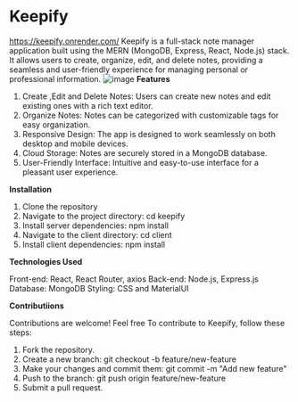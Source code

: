# Keepify  

https://keepify.onrender.com/
Keepify is a full-stack note manager application built using the MERN (MongoDB, Express, React, Node.js) stack. 
It allows users to create, organize, edit, and delete notes, providing a seamless and user-friendly experience for managing personal or professional information.
![image](https://github.com/Gaurav472002/Keepify/assets/97028366/46843e83-8877-47e4-b030-d500d4dff670)
**Features**


1. Create ,Edit and Delete Notes: Users can create new notes and edit existing ones with a rich text editor.
2. Organize Notes: Notes can be categorized with customizable tags for easy organization.
3. Responsive Design: The app is designed to work seamlessly on both desktop and mobile devices.
4. Cloud Storage: Notes are securely stored in a MongoDB database.
5. User-Friendly Interface: Intuitive and easy-to-use interface for a pleasant user experience.

**Installation**
1. Clone the repository
2. Navigate to the project directory: cd keepify
3. Install server dependencies: npm install
4. Navigate to the client directory: cd client
5. Install client dependencies: npm install

**Technologies Used**

Front-end: React, React Router, axios
Back-end: Node.js, Express.js
Database: MongoDB
Styling: CSS and MaterialUI 

**Contributiions**

Contributions are welcome! Feel free To contribute to Keepify, follow these steps:

1. Fork the repository.
2. Create a new branch: git checkout -b feature/new-feature
3. Make your changes and commit them: git commit -m "Add new feature"
4. Push to the branch: git push origin feature/new-feature
5. Submit a pull request.
